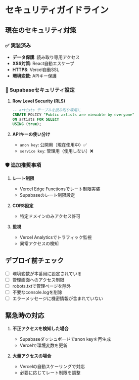 # セキュリティガイドライン

## 現在のセキュリティ対策

### ✅ 実装済み
- **データ保護**: 読み取り専用アクセス
- **XSS対策**: React自動エスケープ
- **HTTPS**: Vercel自動SSL
- **環境変数**: APIキー保護

### 🔐 Supabaseセキュリティ設定

1. **Row Level Security (RLS)**
   ```sql
   -- artists テーブルを読み取り専用に
   CREATE POLICY "Public artists are viewable by everyone" 
   ON artists FOR SELECT 
   USING (true);
   ```

2. **APIキーの使い分け**
   - `anon key`: 公開用（現在使用中）✅
   - `service key`: 管理用（使用しない）❌

### 🛡️ 追加推奨事項

1. **レート制限**
   - Vercel Edge Functionsでレート制限実装
   - Supabaseのレート制限設定

2. **CORS設定**
   - 特定ドメインのみアクセス許可

3. **監視**
   - Vercel Analyticsでトラフィック監視
   - 異常アクセスの検知

## デプロイ前チェック

- [ ] 環境変数が本番用に設定されている
- [ ] 管理画面へのアクセス制限
- [ ] robots.txtで管理ページを除外
- [ ] 不要なconsole.logを削除
- [ ] エラーメッセージに機密情報が含まれていない

## 緊急時の対応

1. **不正アクセスを検知した場合**
   - Supabaseダッシュボードでanon keyを再生成
   - Vercelで環境変数を更新

2. **大量アクセスの場合**
   - Vercelの自動スケーリングで対応
   - 必要に応じてレート制限を調整
